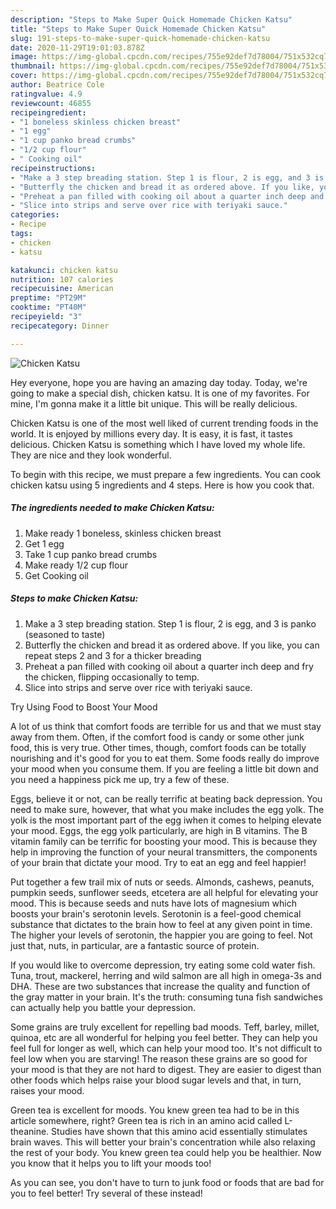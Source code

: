 ```yaml
---
description: "Steps to Make Super Quick Homemade Chicken Katsu"
title: "Steps to Make Super Quick Homemade Chicken Katsu"
slug: 191-steps-to-make-super-quick-homemade-chicken-katsu
date: 2020-11-29T19:01:03.878Z
image: https://img-global.cpcdn.com/recipes/755e92def7d78004/751x532cq70/chicken-katsu-recipe-main-photo.jpg
thumbnail: https://img-global.cpcdn.com/recipes/755e92def7d78004/751x532cq70/chicken-katsu-recipe-main-photo.jpg
cover: https://img-global.cpcdn.com/recipes/755e92def7d78004/751x532cq70/chicken-katsu-recipe-main-photo.jpg
author: Beatrice Cole
ratingvalue: 4.9
reviewcount: 46855
recipeingredient:
- "1 boneless skinless chicken breast"
- "1 egg"
- "1 cup panko bread crumbs"
- "1/2 cup flour"
- " Cooking oil"
recipeinstructions:
- "Make a 3 step breading station. Step 1 is flour, 2 is egg, and 3 is panko (seasoned to taste)"
- "Butterfly the chicken and bread it as ordered above. If you like, you can repeat steps 2 and 3 for a thicker breading"
- "Preheat a pan filled with cooking oil about a quarter inch deep and fry the chicken, flipping occasionally to temp."
- "Slice into strips and serve over rice with teriyaki sauce."
categories:
- Recipe
tags:
- chicken
- katsu

katakunci: chicken katsu 
nutrition: 107 calories
recipecuisine: American
preptime: "PT29M"
cooktime: "PT40M"
recipeyield: "3"
recipecategory: Dinner

---
```



![Chicken Katsu](https://img-global.cpcdn.com/recipes/755e92def7d78004/751x532cq70/chicken-katsu-recipe-main-photo.jpg)

Hey everyone, hope you are having an amazing day today. Today, we're going to make a special dish, chicken katsu. It is one of my favorites. For mine, I'm gonna make it a little bit unique. This will be really delicious.



Chicken Katsu is one of the most well liked of current trending foods in the world. It is enjoyed by millions every day. It is easy, it is fast, it tastes delicious. Chicken Katsu is something which I have loved my whole life. They are nice and they look wonderful.


To begin with this recipe, we must prepare a few ingredients. You can cook chicken katsu using 5 ingredients and 4 steps. Here is how you cook that.

<!--inarticleads1-->

##### The ingredients needed to make Chicken Katsu:

1. Make ready 1 boneless, skinless chicken breast
1. Get 1 egg
1. Take 1 cup panko bread crumbs
1. Make ready 1/2 cup flour
1. Get  Cooking oil




<!--inarticleads2-->

##### Steps to make Chicken Katsu:

1. Make a 3 step breading station. Step 1 is flour, 2 is egg, and 3 is panko (seasoned to taste)
1. Butterfly the chicken and bread it as ordered above. If you like, you can repeat steps 2 and 3 for a thicker breading
1. Preheat a pan filled with cooking oil about a quarter inch deep and fry the chicken, flipping occasionally to temp.
1. Slice into strips and serve over rice with teriyaki sauce.




Try Using Food to Boost Your Mood


A lot of us think that comfort foods are terrible for us and that we must stay away from them. Often, if the comfort food is candy or some other junk food, this is very true. Other times, though, comfort foods can be totally nourishing and it's good for you to eat them. Some foods really do improve your mood when you consume them. If you are feeling a little bit down and you need a happiness pick me up, try a few of these.

Eggs, believe it or not, can be really terrific at beating back depression. You need to make sure, however, that what you make includes the egg yolk. The yolk is the most important part of the egg iwhen it comes to helping elevate your mood. Eggs, the egg yolk particularly, are high in B vitamins. The B vitamin family can be terrific for boosting your mood. This is because they help in improving the function of your neural transmitters, the components of your brain that dictate your mood. Try to eat an egg and feel happier!

Put together a few trail mix of nuts or seeds. Almonds, cashews, peanuts, pumpkin seeds, sunflower seeds, etcetera are all helpful for elevating your mood. This is because seeds and nuts have lots of magnesium which boosts your brain's serotonin levels. Serotonin is a feel-good chemical substance that dictates to the brain how to feel at any given point in time. The higher your levels of serotonin, the happier you are going to feel. Not just that, nuts, in particular, are a fantastic source of protein.

If you would like to overcome depression, try eating some cold water fish. Tuna, trout, mackerel, herring and wild salmon are all high in omega-3s and DHA. These are two substances that increase the quality and function of the gray matter in your brain. It's the truth: consuming tuna fish sandwiches can actually help you battle your depression. 

Some grains are truly excellent for repelling bad moods. Teff, barley, millet, quinoa, etc are all wonderful for helping you feel better. They can help you feel full for longer as well, which can help your mood too. It's not difficult to feel low when you are starving! The reason these grains are so good for your mood is that they are not hard to digest. They are easier to digest than other foods which helps raise your blood sugar levels and that, in turn, raises your mood.

Green tea is excellent for moods. You knew green tea had to be in this article somewhere, right? Green tea is rich in an amino acid called L-theanine. Studies have shown that this amino acid essentially stimulates brain waves. This will better your brain's concentration while also relaxing the rest of your body. You knew green tea could help you be healthier. Now you know that it helps you to lift your moods too!

As you can see, you don't have to turn to junk food or foods that are bad for you to feel better! Try several of these instead!

